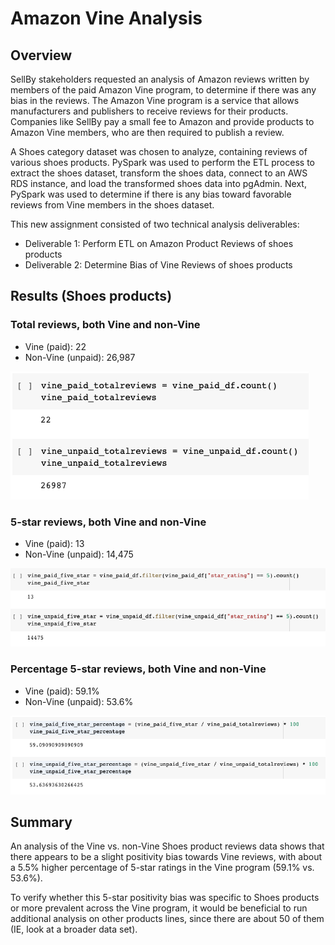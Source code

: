 # Amazon Vine Analysis

## Overview
SellBy stakeholders requested an analysis of Amazon reviews written by members of the paid Amazon Vine program, to determine if there was any bias in the reviews. The Amazon Vine program is a service that allows manufacturers and publishers to receive reviews for their products. Companies like SellBy pay a small fee to Amazon and provide products to Amazon Vine members, who are then required to publish a review.

A Shoes category dataset was chosen to analyze, containing reviews of various shoes products. PySpark was used to perform the ETL process to extract the shoes dataset, transform the shoes data, connect to an AWS RDS instance, and load the transformed shoes data into pgAdmin. Next, PySpark was used to determine if there is any bias toward favorable reviews from Vine members in the shoes dataset.

This new assignment consisted of two technical analysis deliverables:
- Deliverable 1: Perform ETL on Amazon Product Reviews of shoes products
- Deliverable 2: Determine Bias of Vine Reviews of shoes products

## Results (Shoes products)
### Total reviews, both Vine and non-Vine
- Vine (paid): 22 
- Non-Vine (unpaid): 26,987

![Total reviews, both Vine and non-Vine](Resources/total_reviews.png)

### 5-star reviews, both Vine and non-Vine
- Vine (paid): 13 
- Non-Vine (unpaid): 14,475

![5-star reviews, both Vine and non-Vine](Resources/fivestar_reviews.png)

### Percentage 5-star reviews, both Vine and non-Vine
- Vine (paid): 59.1% 
- Non-Vine (unpaid): 53.6%

![Percentage 5-star reviews, both Vine and non-Vine](Resources/fivestar_percentage_reviews.png)

## Summary
An analysis of the Vine vs. non-Vine Shoes product reviews data shows that there appears to be a slight positivity bias towards Vine reviews, with about a 5.5% higher percentage of 5-star ratings in the Vine program (59.1% vs. 53.6%).

To verify whether this 5-star positivity bias was specific to Shoes products or more prevalent across the Vine program, it would be beneficial to run additional analysis on other products lines, since there are about 50 of them (IE, look at a broader data set).

